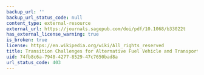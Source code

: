 ```yaml
---
backup_url: ''
backup_url_status_code: null
content_type: external-resource
external_url: https://journals.sagepub.com/doi/pdf/10.1068/b33022t
has_external_license_warning: true
is_broken: true
license: https://en.wikipedia.org/wiki/All_rights_reserved
title: Transition Challenges for Alternative Fuel Vehicle and Transportation Systems
uid: 74fb8c6a-7940-4277-8529-47c7650bad8a
url_status_code: 403
---
```

